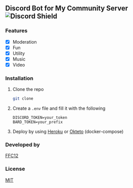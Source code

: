 ## Discord Bot for My Community Server ![Discord Shield](https://discordapp.com/api/guilds/[990265598627967047]/widget.png?style=shield)

### Features
- [x] Moderation
- [x] Fun
- [x] Utility
- [x] Music
- [x] Video

### Installation
1. Clone the repo
   ```sh
   git clone

2. Create a `.env` file and fill it with the following
   ```env
   DISCORD_TOKEN=your_token
   BARD_TOKEN=your_prefix
   ```
3. Deploy by using [Heroku](https://heroku.com) or [Okteto](https://okteto.com) (docker-compose)

### Developed by
[FFC12](https://github.com/FFC12)

### License
[MIT](https://choosealicense.com/licenses/mit/)


